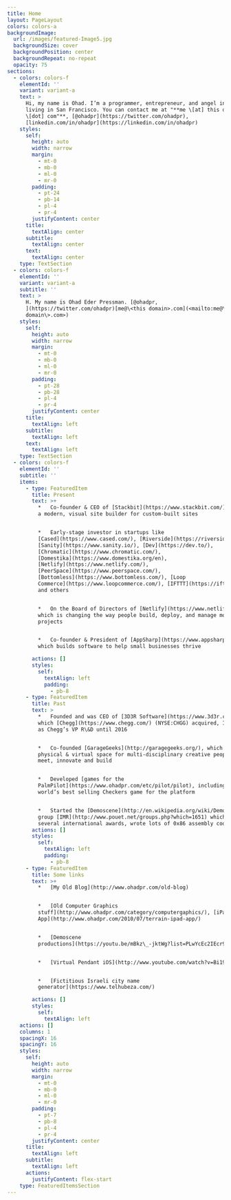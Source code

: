 ```yaml
---
title: Home
layout: PageLayout
colors: colors-a
backgroundImage:
  url: /images/featured-Image5.jpg
  backgroundSize: cover
  backgroundPosition: center
  backgroundRepeat: no-repeat
  opacity: 75
sections:
  - colors: colors-f
    elementId: ''
    variant: variant-a
    text: >
      Hi, my name is Ohad. I’m a programmer, entrepreneur, and angel investor
      living in San Francisco. You can contact me at "**me \[at] this domain
      \[dot] com"**, [@ohadpr](https://twitter.com/ohadpr),
      [linkedin.com/in/ohadpr](https://linkedin.com/in/ohadpr)
    styles:
      self:
        height: auto
        width: narrow
        margin:
          - mt-0
          - mb-0
          - ml-0
          - mr-0
        padding:
          - pt-24
          - pb-14
          - pl-4
          - pr-4
        justifyContent: center
      title:
        textAlign: center
      subtitle:
        textAlign: center
      text:
        textAlign: center
    type: TextSection
  - colors: colors-f
    elementId: ''
    variant: variant-a
    subtitle: ''
    text: >
      H. My name is Ohad Eder Pressman. [@ohadpr,
      ](https://twitter.com/ohadpr)[me@\<this domain>.com](<mailto:me@\<this
      domain\>.com>)
    styles:
      self:
        height: auto
        width: narrow
        margin:
          - mt-0
          - mb-0
          - ml-0
          - mr-0
        padding:
          - pt-28
          - pb-28
          - pl-4
          - pr-4
        justifyContent: center
      title:
        textAlign: left
      subtitle:
        textAlign: left
      text:
        textAlign: left
    type: TextSection
  - colors: colors-f
    elementId: ''
    subtitle: ''
    items:
      - type: FeaturedItem
        title: Present
        text: >+
          *   Co-founder & CEO of [Stackbit](https://www.stackbit.com/) which is
          a modern, visual site builder for custom-built sites


          *   Early-stage investor in startups like
          [Cased](https://www.cased.com/), [Riverside](https://riverside.fm/),
          [Sanity](https://www.sanity.io/), [Dev](https://dev.to/),
          [Chromatic](https://www.chromatic.com/),
          [Domestika](https://www.domestika.org/en),
          [Netlify](https://www.netlify.com/),
          [PeerSpace](https://www.peerspace.com/),
          [Bottomless](https://www.bottomless.com/), [Loop
          Commerce](https://www.loopcommerce.com/), [IFTTT](https://ifttt.com/),
          and others


          *   On the Board of Directors of [Netlify](https://www.netlify.com/),
          which is changing the way people build, deploy, and manage modern web
          projects


          *   Co-founder & President of [AppSharp](https://www.appsharp.com/),
          which builds software to help small businesses thrive

        actions: []
        styles:
          self:
            textAlign: left
            padding:
              - pb-8
      - type: FeaturedItem
        title: Past
        text: >
          *   Founded and was CEO of [3D3R Software](https://www.3d3r.com/),
          which [Chegg](https://www.chegg.com/) (NYSE:CHGG) acquired, I served
          as Chegg’s VP R\&D until 2016


          *   Co-founded [GarageGeeks](http://garagegeeks.org/), which was a
          physical & virtual space for multi-disciplinary creative people to
          meet, innovate and build


          *   Developed [games for the
          PalmPilot](https://www.ohadpr.com/etc/pilot/pilot), including the
          world’s best selling Checkers game for the platform


          *   Started the [Demoscene](http://en.wikipedia.org/wiki/Demoscene)
          group [IMR](http://www.pouet.net/groups.php?which=1651) which won
          several international awards, wrote lots of 0x86 assembly code
        actions: []
        styles:
          self:
            textAlign: left
            padding:
              - pb-8
      - type: FeaturedItem
        title: Some links
        text: >+
          *   [My Old Blog](http://www.ohadpr.com/old-blog)


          *   [Old Computer Graphics
          stuff](http://www.ohadpr.com/category/computergaphics/), [iPad Terrain
          App](http://www.ohadpr.com/2010/07/terrain-ipad-app/)


          *   [Demoscene
          productions](https://youtu.be/mBkz\_-jktWg?list=PLwYcEc2IEcr91QDabl5qaLUEgewQGpAsc\&t=108)


          *   [Virtual Pendant iOS](http://www.youtube.com/watch?v=Bi19w8AIC18)


          *   [Fictitious Israeli city name
          generator](https://www.telhubeza.com/)

        actions: []
        styles:
          self:
            textAlign: left
    actions: []
    columns: 1
    spacingX: 16
    spacingY: 16
    styles:
      self:
        height: auto
        width: narrow
        margin:
          - mt-0
          - mb-0
          - ml-0
          - mr-0
        padding:
          - pt-7
          - pb-8
          - pl-4
          - pr-4
        justifyContent: center
      title:
        textAlign: left
      subtitle:
        textAlign: left
      actions:
        justifyContent: flex-start
    type: FeaturedItemsSection
---
```


